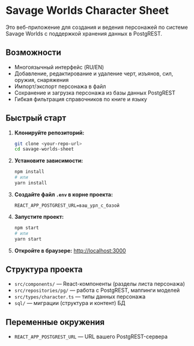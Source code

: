 # Savage Worlds Character Sheet

Это веб-приложение для создания и ведения персонажей по системе Savage Worlds с поддержкой хранения данных в PostgREST.

## Возможности
- Многоязычный интерфейс (RU/EN)
- Добавление, редактирование и удаление черт, изъянов, сил, оружия, снаряжения
- Импорт/экспорт персонажа в файл
- Сохранение и загрузка персонажа из базы данных PostgREST
- Гибкая фильтрация справочников по книге и языку

## Быстрый старт

1. **Клонируйте репозиторий:**
   ```bash
   git clone <your-repo-url>
   cd savage-worlds-sheet
   ```

2. **Установите зависимости:**
   ```bash
   npm install
   # или
   yarn install
   ```

3. **Создайте файл `.env` в корне проекта:**
   ```env
   REACT_APP_POSTGREST_URL=ваш_урл_с_базой
   ```

4. **Запустите проект:**
   ```bash
   npm start
   # или
   yarn start
   ```

5. **Откройте в браузере:**
   [http://localhost:3000](http://localhost:3000)

## Структура проекта
- `src/components/` — React-компоненты (разделы листа персонажа)
- `src/repositories/pg/` — работа с PostgREST, маппинги моделей
- `src/types/character.ts` — типы данных персонажа
- `sql/` — миграции (структура и контент) БД

## Переменные окружения
- `REACT_APP_POSTGREST_URL` — URL вашего PostgREST-сервера
 
